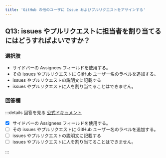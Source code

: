 ```yaml
---
title: 'GitHub の他のユーザに Issue およびプルリクエストをアサインする'
---
```


## Q13: issues やプルリクエストに担当者を割り当てるにはどうすればよいですか？

### 選択肢

- サイドバーの Assignees フィールドを使用する。
- その issues やプルリクエストに GitHub ユーザー名のラベルを追加する。
- issues やプルリクエストの説明文に記載する
- issues やプルリクエストに人を割り当てることはできません。

### 回答欄

:::details 回答を見る
[公式ドキュメント](https://docs.github.com/ja/issues/tracking-your-work-with-issues/assigning-issues-and-pull-requests-to-other-github-users)

- [x] サイドバーの Assignees フィールドを使用する。
- [ ] その issues やプルリクエストに GitHub ユーザー名のラベルを追加する。
- [ ] issues やプルリクエストの説明文に記載する
- [ ] issues やプルリクエストに人を割り当てることはできません。

:::
